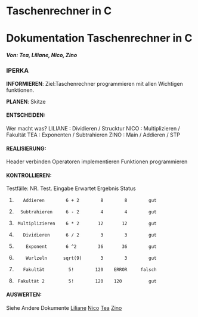 # Taschenrechner in C

# Dokumentation Taschenrechner in C
##### Von: Tea, Liliane, Nico, Zino


### IPERKA
**INFORMIEREN**:
Ziel:Taschenrechner programmieren mit allen Wichtigen funktionen.

**PLANEN**:
Skitze

#### **ENTSCHEIDEN**:
Wer macht was?
LILIANE : Dividieren / Strucktur
NICO : Multiplizieren / Fakultät
TEA : Exponenten / Subtrahieren
ZINO : Main / Addieren / STP

#### **REALISIERUNG**:
Header verbinden
Operatoren implementieren
Funktionen programmieren

#### **KONTROLLIEREN**:
Testfälle:
NR.         Test.        Eingabe    Erwartet  Ergebnis  Status
1.        Addieren        6 + 2        8        8        gut
2.       Subtrahieren     6 - 2        4        4        gut
3.      Multiplizieren    6 * 2       12       12        gut
4.        Dividieren      6 / 2        3        3        gut
5.         Exponent       6 ^2        36       36        gut
6.         Wurlzeln      sqrt(9)       3        3        gut
7.        Fakultät         5!        120    ERROR     falsch
8.      Fakultät 2         5!        120    120          gut

#### **AUSWERTEN**:
Siehe Andere Dokumente
[Liliane]()
[Nico](https://github.com/zinoos/BLJ2025_TR_Nic-Lil-Tea-Zin/commit/5addb610f606d3d0457dfbe8132fe52c52123c33)
[Tea]()
[Zino](https://github.com/zinoos/BLJ2025_TR_Nic-Lil-Tea-Zin/commit/317408beaeb36019c8fa0090726c76fb4aadca53)
